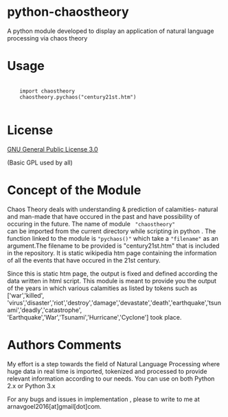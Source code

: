 python-chaostheory
==============
A python module developed to display an application of natural language processing via chaos theory

Usage
=====
<pre>
  <code>
    import chaostheory
    chaostheory.pychaos("century21st.htm")
  </code>
</pre>
License
======
<a href = "http://www.gnu.org/copyleft/gpl.html">GNU General Public License 3.0</a>

(Basic GPL used by all)

Concept of the Module
====================

Chaos Theory deals with understanding & prediction of calamities- natural and man-made that have occured in the past
and have possibility of occuring in the future. The name of module <code> "chaostheory" </code> can be imported from the current directory
while scripting in python . The function linked to the module is <code>"pychaos()"</code> which take a <code>"filename"</code>
as an argument.The filename to be provided is "century21st.htm" that is included in the repository. It is static 
wikipedia htm page containing the information of all the events that have occured in the 21st century. 

Since this is static htm page, the output is fixed and defined according the data written in html script. This module is
meant to provide you the output of the years in which various calamities as listed by tokens such as ['war','killed',
'virus','disaster','riot','destroy','damage','devastate','death','earthquake','tsunami','deadly','catastrophe',
'Earthquake','War','Tsunami','Hurricane','Cyclone'] took place. 

Authors Comments
===============

My effort is a step towards the field of Natural Language Processing where huge data in real time is imported, tokenized
and processed to provide relevant information according to our needs.
You can use on both Python 2.x or Python 3.x

For any bugs and issues in implementation , please to write to me at arnavgoel2016[at]gmail[dot]com.
